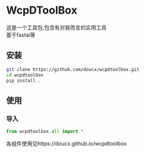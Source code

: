 WcpDToolBox
================

<!-- WARNING: THIS FILE WAS AUTOGENERATED! DO NOT EDIT! -->

这是一个工具包,包含有对我而言的实用工具  
基于fastai等

## 安装

``` sh
git clone https://github.com/doucx/wcpdtoolbox.git
cd wcpdtoolbox
pip install .
```

## 使用

### 导入

``` python
from wcpdtoolbox.all import *
```

各组件使用见https://doucx.github.io/wcpdtoolbox
